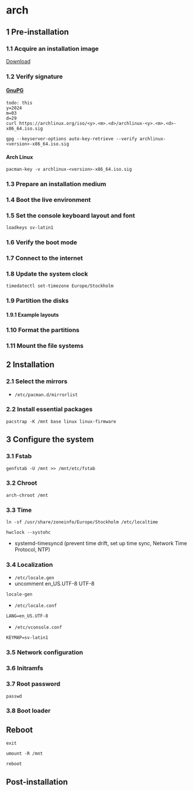 # arch

## 1 Pre-installation

### 1.1 Acquire an installation image
[Download](https://archlinux.org/download/)

### 1.2 Verify signature

#### [GnuPG](https://wiki.archlinux.org/title/GnuPG)
```
todo: this
y=2024
m=03
d=29
curl https://archlinux.org/iso/<y>.<m>.<d>/archlinux-<y>.<m>.<d>-x86_64.iso.sig
```
```
gpg --keyserver-options auto-key-retrieve --verify archlinux-<version>-x86_64.iso.sig
```
#### Arch Linux
```
pacman-key -v archlinux-<version>-x86_64.iso.sig
```

### 1.3 Prepare an installation medium

### 1.4 Boot the live environment

### 1.5 Set the console keyboard layout and font

```
loadkeys sv-latin1
```

### 1.6 Verify the boot mode

### 1.7 Connect to the internet

### 1.8 Update the system clock
```
timedatectl set-timezone Europe/Stockholm
```

### 1.9 Partition the disks

#### 1.9.1 Example layouts

### 1.10 Format the partitions

### 1.11 Mount the file systems

## 2 Installation

### 2.1 Select the mirrors

* ``/etc/pacman.d/mirrorlist``

### 2.2 Install essential packages

```
pacstrap -K /mnt base linux linux-firmware
```

## 3 Configure the system

### 3.1 Fstab

```
genfstab -U /mnt >> /mnt/etc/fstab
```

### 3.2 Chroot

```
arch-chroot /mnt
```

### 3.3 Time

```
ln -sf /usr/share/zoneinfo/Europe/Stockholm /etc/localtime
```

```
hwclock --systohc
```

* systemd-timesyncd (prevent time drift, set up time sync, Network Time Protocol, NTP)

### 3.4 Localization

* ``/etc/locale.gen``
* uncomment en_US.UTF-8 UTF-8
```
locale-gen
```
* ``/etc/locale.conf``
```
LANG=en_US.UTF-8
```
* ``/etc/vconsole.conf``
```
KEYMAP=sv-latin1
```

### 3.5 Network configuration

### 3.6 Initramfs

### 3.7 Root password
```
passwd
```

### 3.8 Boot loader


## Reboot
```
exit
```
```
umount -R /mnt
```
```
reboot
```

## Post-installation

